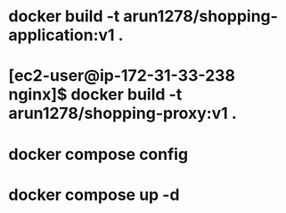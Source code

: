 # docker build -t arun1278/shopping-application:v1 .
# [ec2-user@ip-172-31-33-238 nginx]$ docker build -t arun1278/shopping-proxy:v1 .

# docker compose config
# docker compose up -d
